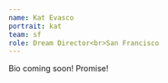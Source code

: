 ```yaml
---
name: Kat Evasco
portrait: kat
team: sf
role: Dream Director<br>San Francisco
---
```


Bio coming soon! Promise!